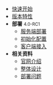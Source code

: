 * [快速开始](README)
* [版本特性](version)
* <b>部署</b> <small>4.0-RC1</small>
    * [服务端部署](deploy/server "点评 Cat K8s 部署")
    * [初始化配置](deploy/init "点评 Cat K8s 部署")
    * [客户端接入](deploy/client "点评 Cat K8s 部署")
* <b>相关资料</b>
    * [官网介绍](link/guide "实时应用监控平台 Cat")
    * [整体设计](link/design "深度剖析开源分布式监控 CAT 美团技术团队")
    * [部署问题](link/deploy)